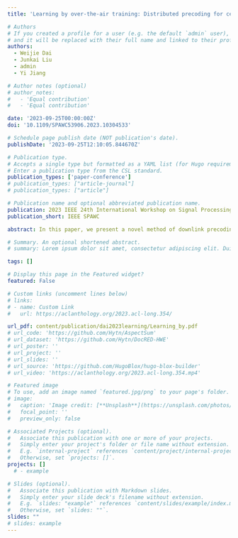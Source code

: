 ```yaml
---
title: 'Learning by over-the-air training: Distributed precoding for cell-free massive MIMO'

# Authors
# If you created a profile for a user (e.g. the default `admin` user), write the username (folder name) here
# and it will be replaced with their full name and linked to their profile.
authors:
  - Weijie Dai
  - Junkai Liu
  - admin
  - Yi Jiang

# Author notes (optional)
# author_notes:
#   - 'Equal contribution'
#   - 'Equal contribution'

date: '2023-09-25T00:00:00Z'
doi: '10.1109/SPAWC53906.2023.10304533'

# Schedule page publish date (NOT publication's date).
publishDate: '2023-09-25T12:10:05.844670Z'

# Publication type.
# Accepts a single type but formatted as a YAML list (for Hugo requirements).
# Enter a publication type from the CSL standard.
publication_types: ['paper-conference']
# publication_types: ["article-journal"]
# publication_types: ["article"]

# Publication name and optional abbreviated publication name.
publication: 2023 IEEE 24th International Workshop on Signal Processing Advances in Wireless Communications
publication_short: IEEE SPAWC

abstract: In this paper, we present a novel method of downlink precoding for cell-free massive multiple-input multiple-output (MIMO) systems using over-the-air (OTA) training. By drawing analogies between a cell-free massive MIMO system and an artificial neural network (ANN), we borrow the idea of back-propagation algorithm to optimize the precoders and combiners via OTA signal exchanges, without incurring channel state information (CSI) estimation or CSI aggregation over some backhaul lines. Numerical simulations show that our method outperforms the state-of-the-art methods in average sum-rate, is robust against pilot contamination, and has lower computational complexity.

# Summary. An optional shortened abstract.
# summary: Lorem ipsum dolor sit amet, consectetur adipiscing elit. Duis posuere tellus ac convallis placerat. Proin tincidunt magna sed ex sollicitudin condimentum.

tags: []

# Display this page in the Featured widget?
featured: False

# Custom links (uncomment lines below)
# links:
# - name: Custom Link
#   url: https://aclanthology.org/2023.acl-long.354/

url_pdf: content/publication/dai2023learning/Learning_by.pdf
# url_code: 'https://github.com/Hytn/AspectSum'
# url_dataset: 'https://github.com/Hytn/DocRED-HWE'
# url_poster: ''
# url_project: ''
# url_slides: ''
# url_source: 'https://github.com/HugoBlox/hugo-blox-builder'
# url_video: 'https://aclanthology.org/2023.acl-long.354.mp4'

# Featured image
# To use, add an image named `featured.jpg/png` to your page's folder.
# image:
#   caption: 'Image credit: [**Unsplash**](https://unsplash.com/photos/pLCdAaMFLTE)'
#   focal_point: ''
#   preview_only: false

# Associated Projects (optional).
#   Associate this publication with one or more of your projects.
#   Simply enter your project's folder or file name without extension.
#   E.g. `internal-project` references `content/project/internal-project/index.md`.
#   Otherwise, set `projects: []`.
projects: []
  # - example

# Slides (optional).
#   Associate this publication with Markdown slides.
#   Simply enter your slide deck's filename without extension.
#   E.g. `slides: "example"` references `content/slides/example/index.md`.
#   Otherwise, set `slides: ""`.
slides: ""
# slides: example
---
```

